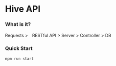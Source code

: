 # Hive API
### What is it?
Requests >　RESTful API > Server > Controller > DB

### Quick Start
```sh
npm run start
```
